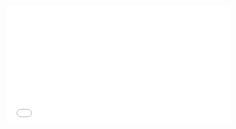 <iframe height='265' scrolling='no' title='The Last Experience' src='//codepen.io/ge1doot/embed/LkdOwj/?height=265&theme-id=0&default-tab=js,result&embed-version=2' frameborder='no' allowtransparency='true' allowfullscreen='true' style='width: 100%;'>See the Pen <a href='https://codepen.io/ge1doot/pen/LkdOwj/'>The Last Experience</a> by Gerard Ferrandez (<a href='https://codepen.io/ge1doot'>@ge1doot</a>) on <a href='https://codepen.io'>CodePen</a>.
</iframe>
